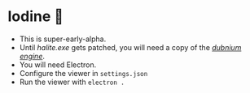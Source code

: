# Iodine 🐢

* This is super-early-alpha.
* Until *halite.exe* gets patched, you will need a copy of the *[dubnium engine](https://github.com/fohristiwhirl/dubnium)*.
* You will need Electron.
* Configure the viewer in `settings.json`
* Run the viewer with `electron .`
